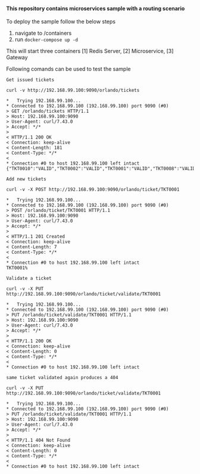 #### This repository contains microservices sample with a routing scenario ####

To deploy the sample follow the below steps

1. navigate to /containers
2. run ``` docker-compose up -d ```

This will start three containers [1] Redis Server, [2] Microservice, [3] Gateway

Following comands can be used to test the sample

```
Get issued tickets

curl -v http://192.168.99.100:9090/orlando/tickets

*   Trying 192.168.99.100...
* Connected to 192.168.99.100 (192.168.99.100) port 9090 (#0)
> GET /orlando/tickets HTTP/1.1
> Host: 192.168.99.100:9090
> User-Agent: curl/7.43.0
> Accept: */*
>
< HTTP/1.1 200 OK
< Connection: keep-alive
< Content-Length: 181
< Content-Type: */*
<
* Connection #0 to host 192.168.99.100 left intact
{"TKT0010":"VALID","TKT0002":"VALID","TKT0001":"VALID","TKT0008":"VALID","TKT0007":"VALID","TKT0009":"VALID","TKT0004":"VALID","TKT0003":"VALID","TKT0006":"VALID","TKT0005":"VALID"}%

```

```
Add new tickets

curl -v -X POST http://192.168.99.100:9090/orlando/ticket/TKT0001

*   Trying 192.168.99.100...
* Connected to 192.168.99.100 (192.168.99.100) port 9090 (#0)
> POST /orlando/ticket/TKT0001 HTTP/1.1
> Host: 192.168.99.100:9090
> User-Agent: curl/7.43.0
> Accept: */*
>
< HTTP/1.1 201 Created
< Connection: keep-alive
< Content-Length: 7
< Content-Type: */*
<
* Connection #0 to host 192.168.99.100 left intact
TKT0001%

```

```
Validate a ticket

curl -v -X PUT http://192.168.99.100:9090/orlando/ticket/validate/TKT0001

*   Trying 192.168.99.100...
* Connected to 192.168.99.100 (192.168.99.100) port 9090 (#0)
> PUT /orlando/ticket/validate/TKT0001 HTTP/1.1
> Host: 192.168.99.100:9090
> User-Agent: curl/7.43.0
> Accept: */*
>
< HTTP/1.1 200 OK
< Connection: keep-alive
< Content-Length: 0
< Content-Type: */*
<
* Connection #0 to host 192.168.99.100 left intact

same ticket validated again produces a 404

curl -v -X PUT http://192.168.99.100:9090/orlando/ticket/validate/TKT0001

*   Trying 192.168.99.100...
* Connected to 192.168.99.100 (192.168.99.100) port 9090 (#0)
> PUT /orlando/ticket/validate/TKT0001 HTTP/1.1
> Host: 192.168.99.100:9090
> User-Agent: curl/7.43.0
> Accept: */*
>
< HTTP/1.1 404 Not Found
< Connection: keep-alive
< Content-Length: 0
< Content-Type: */*
<
* Connection #0 to host 192.168.99.100 left intact

```
